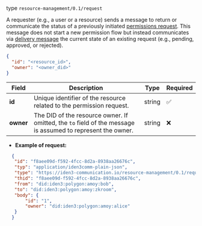 
type `resource-management/0.1/request`

A requester (e.g., a user or a resource) sends a message to return or communicate the status of a previously initiated [permissions request](./permissions-request.md). 
This message does not start a new permission flow but instead communicates via [delivery message](./delivery.md) the current state of an existing request (e.g., pending, approved, or rejected).

```json
{
  "id": "<resource_id>",
  "owner": "<owner_did>"
}
```

| Field     | Description                                                          | Type   | Required |
| --------- | -------------------------------------------------------------------- | ------ | -------- |
| **id**    | Unique identifier of the resource related to the permission request. | string | ✅        |
| **owner** | The DID of the resource owner. If omitted, the `to` field of the message is assumed to represent the owner.                                     | string | ❌        |

- **Example of request:**

 ```json
   {
    "id": "f8aee09d-f592-4fcc-8d2a-8938aa26676c",
    "typ": "application/iden3comm-plain-json",
    "type": "https://iden3-communication.io/resource-management/0.1/request",
    "thid": "f8aee09d-f592-4fcc-8d2a-8938aa26676c",
    "from": "did:iden3:polygon:amoy:bob",
    "to": "did:iden3:polygon:amoy:zkroom",
    "body": {
        "id": "1",
        "owner": "did:iden3:polygon:amoy:alice"
    }
   }
  ```
